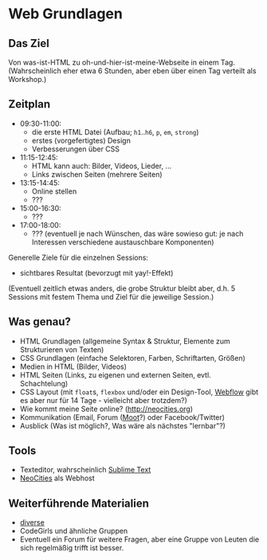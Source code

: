 # Web Grundlagen

## Das Ziel

Von was-ist-HTML zu oh-und-hier-ist-meine-Webseite in einem Tag.
(Wahrscheinlich eher etwa 6 Stunden, aber eben über einen Tag verteilt
als Workshop.)

## Zeitplan

* 09:30-11:00:
    - die erste HTML Datei (Aufbau; `h1`..`h6`, `p`, `em`, `strong`)
    - erstes (vorgefertigtes) Design
    - Verbesserungen über CSS
* 11:15-12:45:
    - HTML kann auch: Bilder, Videos, Lieder, ...
    - Links zwischen Seiten (mehrere Seiten)
* 13:15-14:45:
    - Online stellen
    - ???
* 15:00-16:30:
    - ???
* 17:00-18:00:
    - ??? (eventuell je nach Wünschen, das wäre sowieso gut: je nach
      Interessen verschiedene austauschbare Komponenten)

Generelle Ziele für die einzelnen Sessions:

* sichtbares Resultat (bevorzugt mit yay!-Effekt)

(Eventuell zeitlich etwas anders, die grobe Struktur bleibt aber, d.h. 5
Sessions mit festem Thema und Ziel für die jeweilige Session.)

## Was genau?

* HTML Grundlagen (allgemeine Syntax & Struktur, Elemente zum
  Strukturieren von Texten)
* CSS Grundlagen (einfache Selektoren, Farben, Schriftarten, Größen)
* Medien in HTML (Bilder, Videos)
* HTML Seiten (Links, zu eigenen und externen Seiten, evtl.
  Schachtelung)
* CSS Layout (mit `float`s, `flexbox` und/oder ein Design-Tool,
  [Webflow](http://webflow.com) gibt es aber nur für 14 Tage -
  vielleicht aber trotzdem?)
* Wie kommt meine Seite online? (<http://neocities.org>)
* Kommunikation (Email, Forum ([Moot](http://moot.it)?) oder
  Facebook/Twitter)
* Ausblick (Was ist möglich?, Was wäre als nächstes "lernbar"?)

## Tools

* Texteditor, wahrscheinlich [Sublime Text](http://sublimetext.com/)
* [NeoCities](http://neocities.org) als Webhost

## Weiterführende Materialien

* [diverse](https://github.com/codegirls/first-steps/blob/master/resources.md#resources)
* CodeGirls und ähnliche Gruppen
* Eventuell ein Forum für weitere Fragen, aber eine Gruppe von Leuten
  die sich regelmäßig trifft ist besser.
